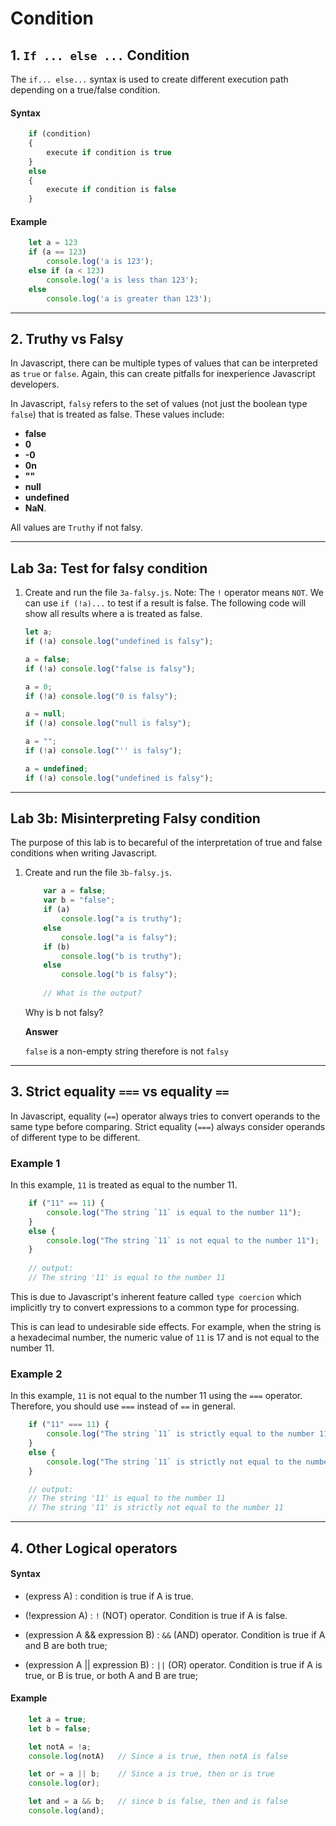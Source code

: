 # Condition

## 1. `If ... else ...`  Condition

The `if... else...` syntax is used to create different execution path depending on a true/false condition.

#### Syntax

```js
    if (condition)
    {
        execute if condition is true
    }
    else
    {
        execute if condition is false
    }
```

#### Example

```js
    let a = 123
    if (a == 123)
        console.log('a is 123');
    else if (a < 123)
        console.log('a is less than 123');
    else
        console.log('a is greater than 123');
```

---

## 2. Truthy vs Falsy

In Javascript, there can be multiple types of values that can be interpreted as `true` or `false`. Again, this can create pitfalls for inexperience Javascript developers.

In Javascript, `falsy` refers to the set of values (not just the boolean type `false`) that is treated as false. These values include:
* **false**
* **0**
* **-0**
* **0n**
* **""**
* **null**
* **undefined**
* **NaN**.

All values are `Truthy` if not falsy.

---

## Lab 3a: Test for falsy condition

1. Create and run the file `3a-falsy.js`. Note: The `!` operator means `NOT`. We can use `if (!a)...` to test if a result is false. The following code will show all results where a is treated as false.

    ```js
    let a;
    if (!a) console.log("undefined is falsy");

    a = false;
    if (!a) console.log("false is falsy");

    a = 0;
    if (!a) console.log("0 is falsy");

    a = null;
    if (!a) console.log("null is falsy");

    a = "";
    if (!a) console.log("'' is falsy");

    a = undefined;
    if (!a) console.log("undefined is falsy");
    ```
---

## Lab 3b: Misinterpreting Falsy condition

The purpose of this lab is to becareful of the interpretation of true and false conditions when writing Javascript.

1. Create and run the file `3b-falsy.js`.

    ```js
        var a = false;
        var b = "false";
        if (a) 
            console.log("a is truthy");
        else 
            console.log("a is falsy");
        if (b) 
            console.log("b is truthy");
        else 
            console.log("b is falsy");
        
        // What is the output?
    ```

    Why is b not falsy?

    **Answer**

    `false` is a non-empty string therefore is not `falsy`

---

## 3. Strict equality `===` vs equality `==`

In Javascript, equality (`==`) operator always tries to convert operands to the same type before comparing. Strict equality (`===`) always consider operands of different type to be different.

### Example 1

In this example, `11` is treated as equal to the number 11.

```js
    if ("11" == 11) {
        console.log("The string `11` is equal to the number 11");
    }
    else {
        console.log("The string `11` is not equal to the number 11");
    }
   
    // output:
    // The string '11' is equal to the number 11
```

This is due to Javascript's inherent feature called `type coercion` which implicitly try to convert expressions to a common type for processing.

This is can lead to undesirable side effects. For example, when the string is a hexadecimal number, the numeric value of `11` is 17 and is not equal to the number 11.

### Example 2

In this example, `11` is not equal to the number 11 using the `===` operator. Therefore, you should use `===` instead of `==` in general.

```js
    if ("11" === 11) {
        console.log("The string `11` is strictly equal to the number 11");
    }
    else {
        console.log("The string `11` is strictly not equal to the number 11");
    }

    // output:
    // The string '11' is equal to the number 11
    // The string '11' is strictly not equal to the number 11
```

---

## 4. Other Logical operators

#### Syntax

- (express A) : condition is true if A is true.

- (!expression A) : `!` (NOT) operator. Condition is true if A is false.

- (expression A && expression B) : `&&` (AND) operator. Condition is true if A and B are both true;

- (expression A || expression B) : `||` (OR) operator. Condition is true if A is true, or B is true, or both A and B are true;

#### Example

```js
    let a = true;
    let b = false;

    let notA = !a;  
    console.log(notA)   // Since a is true, then notA is false

    let or = a || b;    // Since a is true, then or is true
    console.log(or);

    let and = a && b;   // since b is false, then and is false
    console.log(and);
```
